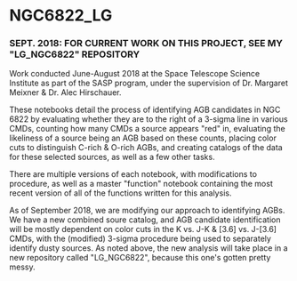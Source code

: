 # NGC6822_LG

### SEPT. 2018: FOR CURRENT WORK ON THIS PROJECT, SEE MY "LG_NGC6822" REPOSITORY

Work conducted June-August 2018 at the Space Telescope Science Institute as part of the SASP program, under the supervision of Dr. Margaret Meixner & Dr. Alec Hirschauer.  

These notebooks detail the process of identifying AGB candidates in NGC 6822 by evaluating whether they are to the right of a 3-sigma line in various CMDs, counting how many CMDs a source appears "red" in, evaluating the likeliness of a source being an AGB based on these counts, placing color cuts to distinguish C-rich & O-rich AGBs, and creating catalogs of the data for these selected sources, as well as a few other tasks.

There are multiple versions of each notebook, with modifications to procedure, as well as a master "function" notebook containing the most recent version of all of the functions written for this analysis.

As of September 2018, we are modifying our approach to identifying AGBs.  We have a new combined soure catalog, and AGB candidate identification will be mostly dependent on color cuts in the K vs. J-K & [3.6] vs. J-[3.6] CMDs, with the (modified) 3-sigma procedure being used to separately identify dusty sources.  As noted above, the new analysis will take place in a new repository called "LG_NGC6822", because this one's gotten pretty messy.

